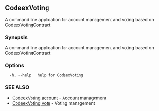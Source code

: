 ## CodeexVoting

A command line application for account management and voting based on CodeexVotingContract

### Synopsis

A command line application for account management and voting based on CodeexVotingContract

### Options

```
  -h, --help   help for CodeexVoting
```

### SEE ALSO

* [CodeexVoting account](CodeexVoting_account.md)	 - Account management
* [CodeexVoting vote](CodeexVoting_vote.md)	 - Voting management

